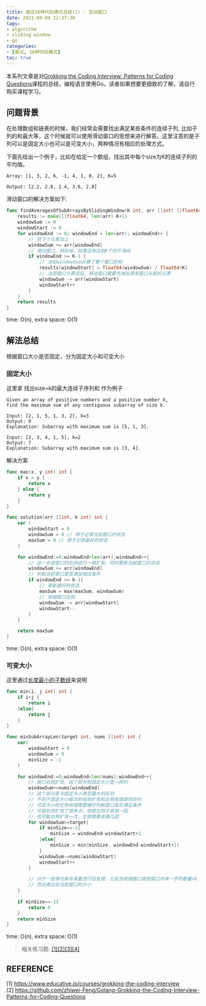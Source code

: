```yaml
---
title: 面试16种代码模式总结(1) - 互动窗口
date: 2021-04-04 22:37:30
tags:
- algorithm
- sliding window
- go
categories:
- [面试, 16种代码模式]
toc: true
---
```


本系列文章是对[Grokking the Coding Interview: Patterns for Coding Questions](https://www.educative.io/courses/grokking-the-coding-interview)课程的总结，编程语言使用Go。读者如果想要更细致的了解，请自行购买课程学习。

## 问题背景
在处理数组和链表的时候，我们经常会需要找出满足某些条件的连续子列, 比如子列的和最大等，这个时候就可以使用滑动窗口的思想来进行解答。这里注意的是子列可以是固定大小也可以是可变大小，两种情况有相应的处理方式。

<!-- more -->

下面先给出一个例子，比如在给定一个数组，找出其中每个size为K的连续子列的平均值。  
```text
Array: [1, 3, 2, 6, -1, 4, 1, 8, 2], K=5

Output: [2.2, 2.8, 2.4, 3.6, 2.8]
```

滑动窗口的解决方案如下:
```go
func findAveragesOfSubArraysBySlidingWindow(K int, arr []int) []float64 {
	results := make([]float64, len(arr)-K+1)
	windowSum := 0
	windowStart := 0
	for windowEnd := 0; windowEnd < len(arr); windowEnd++ {
		// 把下个元素加上
		windowSum += arr[windowEnd]
		// 滑动窗口，特别地，如果没有达到K个则不滑动
		if windowEnd >= K-1 {
			// 当前windowSum计算了整个窗口的和
			results[windowStart] = float64(windowSum) / float64(K)
			// 当前窗口计算完后，移动窗口需要先减去原来窗口头部的元素
			windowSum -= arr[windowStart]
			windowStart++
		}
	}
	return results
}
```
time: O(n), extra space: O(1)

## 解法总结
根据窗口大小是否固定，分为固定大小和可变大小

### 固定大小
这里拿 找出size=k的最大连续子序列和 作为例子
```text
Given an array of positive numbers and a positive number k,
find the maximum sum of any contiguous subarray of size k.

Input: [2, 1, 5, 1, 3, 2], k=3
Output: 9
Explanation: Subarray with maximum sum is [5, 1, 3].

Input: [2, 3, 4, 1, 5], k=2
Output: 7
Explanation: Subarray with maximum sum is [3, 4].
```

解决方案
```go
func max(x, y int) int {
	if x > y {
		return x
	} else {
		return y
	}
}

func solution(arr []int, k int) int {
    var (
        windowStart = 0
        windowSum = 0 // 用于记录当前窗口的状态
        maxSum = 0 // 用于记录最好的状态
    )

    for windowEnd:=0;windowEnd<len(arr);windowEnd++{
        // 这一步是窗口的右侧进行一格扩张，同时更新当前窗口的状态
        windowSum += arr[windowEnd]
        // 判断当前窗口是否满足相应条件
        if windowEnd >= k-1{
            // 更新最好的状态
            maxSum = max(maxSum, windowSum)
            // 收缩窗口左侧
            windowSum -= arr[windowStart]
            windowStart--
        }
    }

    return maxSum
}
```
time: O(n), extra space: O(1)  

### 可变大小
这里通过[长度最小的子数组](https://leetcode-cn.com/problems/minimum-size-subarray-sum/)来说明

```go
func min(i, j int) int {
    if i<j {
        return i
    }else{
        return j
    }
}

func minSubArrayLen(target int, nums []int) int {
    var(
        windowStart = 0
        windowSum = 0
        minSize = -1
    )

    for windowEnd:=0;windowEnd<len(nums);windowEnd++{
        // 窗口右侧扩张，这个部分和固定大小是一样的
        windowSum+=nums[windowEnd]
        // 这个部分是与固定大小类型最大的区别
        // 不同于固定大小每次的右侧扩张和左侧收缩是同步的
        // 可变大小的左侧收缩需要循环判断窗口是否满足条件
        // 可能右侧扩张了很多次，但是左侧才收缩一回
        // 也可能右侧扩张一次，左侧需要收缩几回
        for windowSum>=target{
            if minSize==-1{
                minSize = windowEnd-windowStart+1
            }else{
                minSize = min(minSize, windowEnd-windowStart+1)
            } 
            windowSum-=nums[windowStart]
            windowStart++
        }

        // 对于一些情况条件需要进行后处理，比如当收缩窗口直到窗口内单一字符数量<k
        // 然后再比较当前窗口的大小
    }
    
    if minSize==-1{
        return 0
    }
    return minSize
}
```
time: O(n), extra space: O(1)  

> 相关练习题: [[1]](https://leetcode-cn.com/problems/minimum-size-subarray-sum/)[[2]](https://leetcode-cn.com/problems/longest-substring-with-at-most-k-distinct-characters/)[[3]](https://leetcode-cn.com/problems/fruit-into-baskets/)[[4]](https://leetcode-cn.com/problems/longest-substring-without-repeating-characters/)

## REFERENCE
[1] https://www.educative.io/courses/grokking-the-coding-interview  
[2] https://github.com/zhiwei-Feng/Golang-Grokking-the-Coding-Interview-Patterns-for-Coding-Questions







